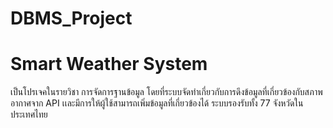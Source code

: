 # DBMS_Project
# Smart Weather System

เป็นโปรเจคในรายวิชา การจัดการฐานข้อมูล โดยที่ระบบจัดทำเกี่ยวกับการดึงข้อมูลที่เกี่ยวข้องกับสภาพอากาศจาก API เเละมีการให้ผู้ใช้สามารถเพิ่มข้อมูลที่เกี่ยวข้องได้ ระบบรองรับทั้ง 77 จังหวัดในประเทศไทย
